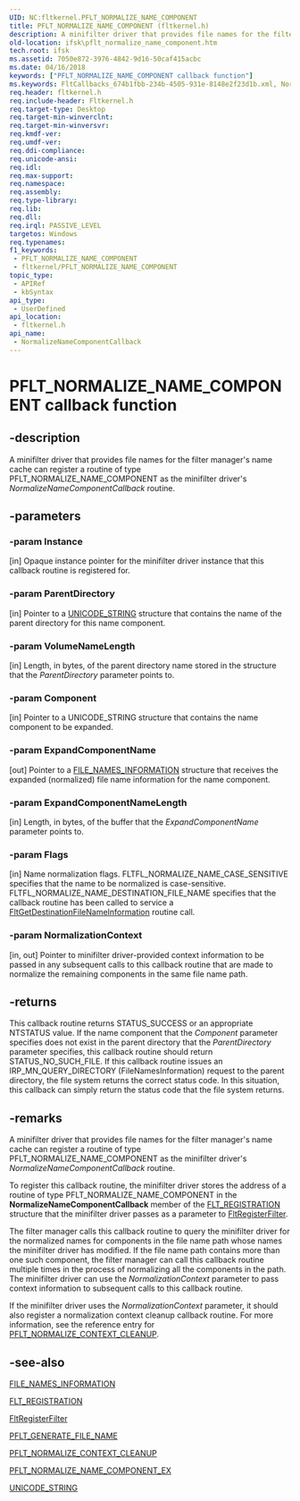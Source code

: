 ```yaml
---
UID: NC:fltkernel.PFLT_NORMALIZE_NAME_COMPONENT
title: PFLT_NORMALIZE_NAME_COMPONENT (fltkernel.h)
description: A minifilter driver that provides file names for the filter manager's name cache can register a routine of type PFLT_NORMALIZE_NAME_COMPONENT as the minifilter driver's NormalizeNameComponentCallback routine.
old-location: ifsk\pflt_normalize_name_component.htm
tech.root: ifsk
ms.assetid: 7050e872-3976-4842-9d16-50caf415acbc
ms.date: 04/16/2018
keywords: ["PFLT_NORMALIZE_NAME_COMPONENT callback function"]
ms.keywords: FltCallbacks_674b1fbb-234b-4505-931e-8148e2f23d1b.xml, NormalizeNameComponentCallback, NormalizeNameComponentCallback routine [Installable File System Drivers], PFLT_NORMALIZE_NAME_COMPONENT, fltkernel/NormalizeNameComponentCallback, ifsk.pflt_normalize_name_component
req.header: fltkernel.h
req.include-header: Fltkernel.h
req.target-type: Desktop
req.target-min-winverclnt: 
req.target-min-winversvr: 
req.kmdf-ver: 
req.umdf-ver: 
req.ddi-compliance: 
req.unicode-ansi: 
req.idl: 
req.max-support: 
req.namespace: 
req.assembly: 
req.type-library: 
req.lib: 
req.dll: 
req.irql: PASSIVE_LEVEL
targetos: Windows
req.typenames: 
f1_keywords:
 - PFLT_NORMALIZE_NAME_COMPONENT
 - fltkernel/PFLT_NORMALIZE_NAME_COMPONENT
topic_type:
 - APIRef
 - kbSyntax
api_type:
 - UserDefined
api_location:
 - fltkernel.h
api_name:
 - NormalizeNameComponentCallback
---
```


# PFLT_NORMALIZE_NAME_COMPONENT callback function


## -description

A minifilter driver that provides file names for the filter manager's name cache can register a routine of type PFLT_NORMALIZE_NAME_COMPONENT as the minifilter driver's <i>NormalizeNameComponentCallback</i> routine.

## -parameters

### -param Instance 

[in]
Opaque instance pointer for the minifilter driver instance that this callback routine is registered for.

### -param ParentDirectory 

[in]
Pointer to a <a href="/windows/win32/api/ntdef/ns-ntdef-_unicode_string">UNICODE_STRING</a> structure that contains the name of the parent directory for this name component.

### -param VolumeNameLength 

[in]
Length, in bytes, of the parent directory name stored in the structure that the <i>ParentDirectory</i> parameter points to.

### -param Component 

[in]
Pointer to a UNICODE_STRING structure that contains the name component to be expanded.

### -param ExpandComponentName 

[out]
Pointer to a <a href="/windows-hardware/drivers/ddi/ntifs/ns-ntifs-_file_names_information">FILE_NAMES_INFORMATION</a> structure that receives the expanded (normalized) file name information for the name component.

### -param ExpandComponentNameLength 

[in]
Length, in bytes, of the buffer that the <i>ExpandComponentName</i> parameter points to.

### -param Flags 

[in]
Name normalization flags.  FLTFL_NORMALIZE_NAME_CASE_SENSITIVE specifies that the name to be normalized is case-sensitive.  FLTFL_NORMALIZE_NAME_DESTINATION_FILE_NAME specifies that the callback routine has been called to service a <a href="/windows-hardware/drivers/ddi/fltkernel/nf-fltkernel-fltgetdestinationfilenameinformation">FltGetDestinationFileNameInformation</a> routine call.

### -param NormalizationContext 

[in, out]
Pointer to minifilter driver-provided context information to be passed in any subsequent calls to this callback routine that are made to normalize the remaining components in the same file name path.

## -returns

This callback routine returns STATUS_SUCCESS or an appropriate NTSTATUS value. If the name component that the <i>Component</i> parameter specifies does not exist in the parent directory that the <i>ParentDirectory</i> parameter specifies, this callback routine should return STATUS_NO_SUCH_FILE. If this callback routine issues an IRP_MN_QUERY_DIRECTORY (FileNamesInformation) request to the parent directory, the file system returns the correct status code. In this situation, this callback can simply return the status code that the file system returns.

## -remarks

A minifilter driver that provides file names for the filter manager's name cache can register a routine of type PFLT_NORMALIZE_NAME_COMPONENT as the minifilter driver's <i>NormalizeNameComponentCallback</i> routine. 

To register this callback routine, the minifilter driver stores the address of a routine of type PFLT_NORMALIZE_NAME_COMPONENT in the <b>NormalizeNameComponentCallback</b> member of the <a href="/windows-hardware/drivers/ddi/fltkernel/ns-fltkernel-_flt_registration">FLT_REGISTRATION</a> structure that the minifilter driver passes as a parameter to <a href="/windows-hardware/drivers/ddi/fltkernel/nf-fltkernel-fltregisterfilter">FltRegisterFilter</a>. 

The filter manager calls this callback routine to query the minifilter driver for the normalized names for components in the file name path whose names the minifilter driver has modified. If the file name path contains more than one such component, the filter manager can call this callback routine multiple times in the process of normalizing all the components in the path. The minifilter driver can use the <i>NormalizationContext</i> parameter to pass context information to subsequent calls to this callback routine. 

If the minifilter driver uses the <i>NormalizationContext</i> parameter, it should also register a normalization context cleanup callback routine. For more information, see the reference entry for <a href="/windows-hardware/drivers/ddi/fltkernel/nc-fltkernel-pflt_normalize_context_cleanup">PFLT_NORMALIZE_CONTEXT_CLEANUP</a>.

## -see-also

<a href="/windows-hardware/drivers/ddi/ntifs/ns-ntifs-_file_names_information">FILE_NAMES_INFORMATION</a>



<a href="/windows-hardware/drivers/ddi/fltkernel/ns-fltkernel-_flt_registration">FLT_REGISTRATION</a>



<a href="/windows-hardware/drivers/ddi/fltkernel/nf-fltkernel-fltregisterfilter">FltRegisterFilter</a>



<a href="/windows-hardware/drivers/ddi/fltkernel/nc-fltkernel-pflt_generate_file_name">PFLT_GENERATE_FILE_NAME</a>



<a href="/windows-hardware/drivers/ddi/fltkernel/nc-fltkernel-pflt_normalize_context_cleanup">PFLT_NORMALIZE_CONTEXT_CLEANUP</a>



<a href="/windows-hardware/drivers/ddi/fltkernel/nc-fltkernel-pflt_normalize_name_component_ex">PFLT_NORMALIZE_NAME_COMPONENT_EX</a>



<a href="/windows/win32/api/ntdef/ns-ntdef-_unicode_string">UNICODE_STRING</a>